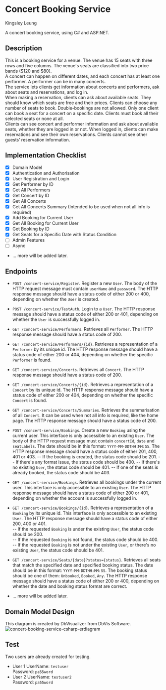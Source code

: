 # Concert Booking Service  
Kingsley Leung  

A concert booking service, using C# and ASP.NET.  

## Description  
This is a booking service for a venue. The venue has 15 seats with three rows and five columns. The venue's seats are classified into two price bands ($120 and $80).  
A concert can happen on different dates, and each concert has at least one performer. A performer can be in many concerts.  
The service lets clients get information about concerts and performers, ask about seats and reservations, and log in.  
When making a reservation, clients can ask about available seats. They should know which seats are free and their prices. Clients can choose any number of seats to book. Double-bookings are not allowed. Only one client can book a seat for a concert on a specific date. Clients must book all their selected seats or none at all.  
Clients can see concert and performer information and ask about available seats, whether they are logged in or not. When logged in, clients can make reservations and see their own reservations. Clients cannot see other guests’ reservation information.  

## Implementation Checklist
- [x] Domain Model  
- [x] Authentication and Authorisation  
- [x] User Registration and Login  
- [x] Get Performer by ID  
- [x] Get All Performers  
- [x] Get Concert by ID  
- [x] Get All Concerts  
- [x] Get All Concerts Summary (Intended to be used when not all info is required)  
- [x] Add Booking for Current User  
- [x] Get All Booking for Current User  
- [x] Get Booking by ID  
- [x] Get Seats for a Specific Date with Status Condition  
- [ ] Admin Features  
- [ ] Async  
- ... more will be added later.

## Endpoints  
- `POST /concert-service/Register`. Register a new `User`. The body of the HTTP request message must contain `userName` and `password`. The HTTP response message should have a status code of either 200 or 400, depending on whether the `User` is created.  
- `POST /concert-service/TestAuth`. Login to a `User`. The HTTP response message should have a status code of either 200 or 401, depending on whether the `User` is successfully logged in.  
- `GET /concert-service/Performers`. Retrieves all `Performer`. The HTTP response message should have a status code of 200.  
- `GET /concert-service/Performers/{id}`. Retrieves a representation of a `Performer` by its unique id. The HTTP response message should have a status code of either 200 or 404, depending on whether the specific `Performer` is found.  
- `GET /concert-service/Concerts`. Retrieves all `Concert`. The HTTP response message should have a status code of 200.  
- `GET /concert-service/Concerts/{id}`. Retrieves a representation of a `Concert` by its unique id.  The HTTP response message should have a status code of either 200 or 404, depending on whether the specific `Concert` is found.  
- `GET /concert-service/Concerts/Summaries`. Retrieves the summarisation of all `Concert`. It can be used when not all info is required, like the home page. The HTTP response message should have a status code of 200.  
- `POST /concert-service/Bookings`. Create a new `Booking` using the current user. This interface is only accessible to an existing `User`. The body of the HTTP request message must contain `concertId`, `date` and `seatLabels`. The date should be in this format: `YYYY-MM-DDTHH:MM:SS`. The HTTP response message should have a status code of either 201, 400, 401 or 403. 
-- If the booking is created, the status code should be 201. 
-- If there's any format issue, the status code should be 400. 
-- If there's no existing `User`, the status code should be 401.
-- If one of the seats is already booked, the status code should be 403.  
- `GET /concert-service/Bookings`. Retrieves all bookings under the current user. This interface is only accessible to an existing `User`. The HTTP response message should have a status code of either 200 or 401, depending on whether the account is successfully logged in.  
- `GET /concert-service/Bookings/{id}`. Retrieves a representation of a `Booking` by its unique id. This interface is only accessible to an existing `User`. The HTTP response message should have a status code of either 200, 400 or 401.  
-- If the requested `Booking` is under the existing `User`, the status code should be 200.  
-- If the requested `Booking` is not found, the status code should be 400.  
-- If the requested `Booking` is not under the existing `User`, or there's no existing `User`, the status code should be 401.  
- `GET /concert-service/Seats/{date}?status={status}`. Retrieves all seats that match the specified date and specified booking status. The date should be in this format: `YYYY-MM-DDTHH:MM:SS`. The booking status should be one of them: `Unbooked`, `Booked`, `Any`. The HTTP response message should have a status code of either 200 or 400, depending on whether the date and booking status format are correct.  

- ... more will be added later.

## Domain Model Design
This diagram is created by DbVisualizer from DbVis Software.  
![concert-booking-service-csharp-erdiagram](https://github.com/user-attachments/assets/80c28041-debb-4260-b20e-3666a5c4c032)

## Test
Two users are already created for testing.  
- User 1
UserName: `testuser`  
Password: `pa55word`  
- User 2
UserName: `testuser2`  
Password: `pa55word`  
